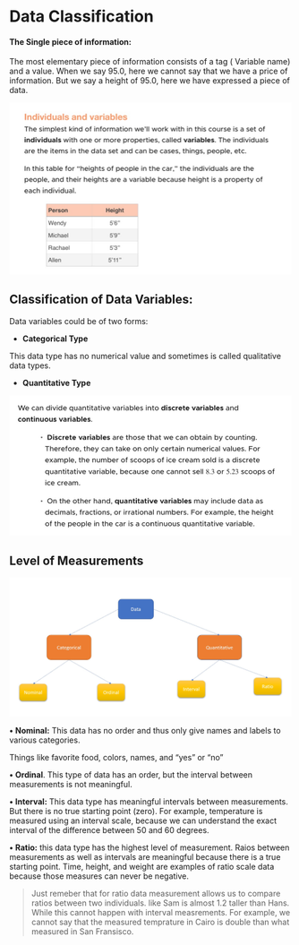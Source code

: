 # Data Classification

#### The Single piece of information:

The most elementary piece of information consists of a tag \( Variable name\) and a value. When we say 95.0, here we cannot say that we have a price of information. But we say a height of 95.0, here we have expressed a piece of data.

![](../.gitbook/assets/1%20%2810%29.jpg)

## Classification of Data Variables:

Data variables could be of two forms:

* **Categorical Type**

This data type has no numerical value and sometimes is called qualitative data types. 

* **Quantitative Type**

![](../.gitbook/assets/1%20%284%29.jpg)

## Level of Measurements

![](../.gitbook/assets/1%20%289%29.jpg)


  
 

**•** **Nominal:** This data has no order and thus only give names and labels to various categories.

Things like favorite food, colors, names, and “yes” or “no”

**•** **Ordinal**. This type of data has an order, but the interval between measurements is not meaningful.

**•** **Interval:** This data type has meaningful intervals between measurements. But there is no true starting point \(zero\). For example, temperature is measured using an interval scale, because we can understand the exact interval of the difference between 50 and 60 degrees.

**•** **Ratio:** this data type has the highest level of measurement. Raios between measurements as well as intervals are meaningful because there is a true starting point. Time, height, and weight are examples of ratio scale data because those measures can never be negative.

> Just remeber that for ratio data measurement allows us to compare ratios between two individuals. like Sam is almost 1.2 taller than Hans. While this cannot happen with interval measrements. For example, we cannot say that the measured temprature in Cairo is double than what measured in San Fransisco.





